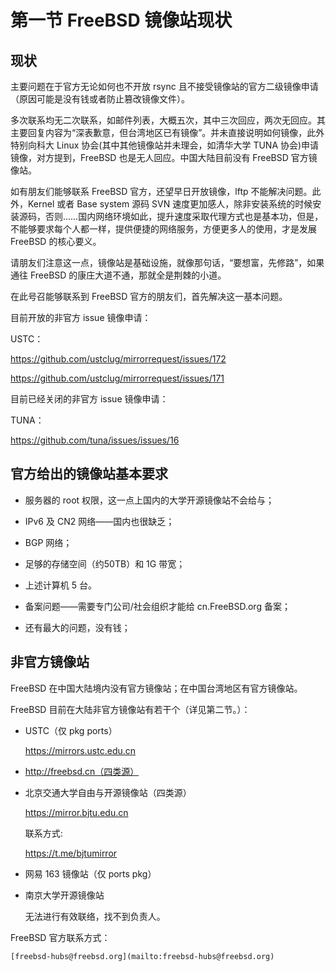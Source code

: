 # 第一节 FreeBSD 镜像站现状

## 现状

主要问题在于官方无论如何也不开放 rsync 且不接受镜像站的官方二级镜像申请（原因可能是没有钱或者防止篡改镜像文件）。

多次联系均无二次联系，如邮件列表，大概五次，其中三次回应，两次无回应。其主要回复内容为“深表歉意，但台湾地区已有镜像”。并未直接说明如何镜像，此外特别向科大 Linux 协会(其中其他镜像站并未理会，如清华大学 TUNA 协会)申请镜像，对方提到，FreeBSD 也是无人回应。中国大陆目前没有 FreeBSD 官方镜像站。

如有朋友们能够联系 FreeBSD 官方，还望早日开放镜像，lftp 不能解决问题。此外，Kernel 或者 Base system 源码 SVN 速度更加感人，除非安装系统的时候安装源码，否则……国内网络环境如此，提升速度采取代理方式也是基本功，但是，不能够要求每个人都一样，提供便捷的网络服务，方便更多人的使用，才是发展 FreeBSD 的核心要义。

请朋友们注意这一点，镜像站是基础设施，就像那句话，“要想富，先修路”，如果通往 FreeBSD 的康庄大道不通，那就全是荆棘的小道。

在此号召能够联系到 FreeBSD 官方的朋友们，首先解决这一基本问题。

目前开放的非官方 issue 镜像申请：

USTC：

https://github.com/ustclug/mirrorrequest/issues/172

https://github.com/ustclug/mirrorrequest/issues/171

目前已经关闭的非官方 issue 镜像申请：

TUNA：

https://github.com/tuna/issues/issues/16

## 官方给出的镜像站基本要求

- 服务器的 root 权限，这一点上国内的大学开源镜像站不会给与；

- IPv6 及 CN2 网络——国内也很缺乏；

- BGP 网络；

- 足够的存储空间（约50TB）和 1G 带宽；

- 上述计算机 5 台。

- 备案问题——需要专门公司/社会组织才能给 cn.FreeBSD.org 备案；

- 还有最大的问题，没有钱； 　

## 非官方镜像站

FreeBSD 在中国大陆境内没有官方镜像站；在中国台湾地区有官方镜像站。

FreeBSD 目前在大陆非官方镜像站有若干个（详见第二节。）：

 - USTC（仅 pkg ports）

    https://mirrors.ustc.edu.cn

 - http://freebsd.cn（四类源）

 - 北京交通大学自由与开源镜像站（四类源）

    https://mirror.bjtu.edu.cn

    联系方式:

    https://t.me/bjtumirror

 - 网易 163 镜像站（仅 ports pkg）

 - 南京大学开源镜像站

    无法进行有效联络，找不到负责人。

FreeBSD 官方联系方式：

    [freebsd-hubs@freebsd.org](mailto:freebsd-hubs@freebsd.org)
